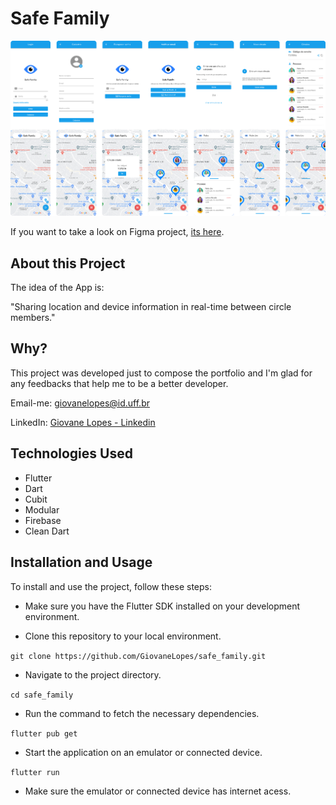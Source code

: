 # Safe Family

![Screenshot](assets/images/safe_family.png)

If you want to take a look on Figma project, [its here](https://www.figma.com/file/FLc3tQNBqNZZVnOBQHSg66/Safe-Family?type=design&node-id=207%3A587&mode=design&t=k1ChMWtF5n4ZP8G6-1).

## About this Project

The idea of the App is:

"Sharing location and device information in real-time between circle members."

## Why?

This project was developed just to compose the portfolio and I'm glad for any feedbacks that help me to be a better developer.

Email-me: [giovanelopes@id.uff.br](mailto:giovanelopes@id.uff.br)

LinkedIn: [Giovane Lopes - Linkedin](https://www.linkedin.com/in/giovane-lopes-da-silva-1228b3167/)

## Technologies Used

- Flutter
- Dart
- Cubit
- Modular
- Firebase
- Clean Dart

## Installation and Usage
To install and use the project, follow these steps:

- Make sure you have the Flutter SDK installed on your development environment.

- Clone this repository to your local environment.

`git clone https://github.com/GiovaneLopes/safe_family.git`

- Navigate to the project directory.

`cd safe_family`

- Run the command to fetch the necessary dependencies.

`flutter pub get`

- Start the application on an emulator or connected device.

`flutter run`

- Make sure the emulator or connected device has internet acess.